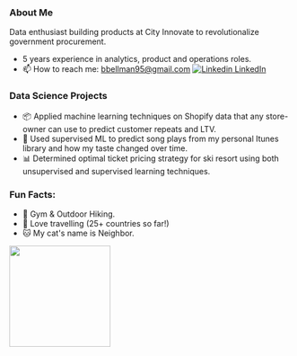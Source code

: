 ### About Me 
Data enthusiast building products at City Innovate to revolutionalize government procurement. 
- 5 years experience in analytics, product and operations roles.   
- 📫 How to reach me: bbellman95@gmail.com [![Linkedin](https://i.stack.imgur.com/gVE0j.png) LinkedIn](https://www.linkedin.com/in/ben95/)   

### Data Science Projects 
- 📦 Applied machine learning techniques on Shopify data that any store-owner can use to predict customer repeats and LTV.   
- 🎵 Used supervised ML to predict song plays from my personal Itunes library and how my taste changed over time. 
- 📊 Determined optimal ticket pricing strategy for ski resort using both unsupervised and supervised learning techniques. 

### Fun Facts: 
- 💪 Gym & Outdoor Hiking. 
- 🌴 Love travelling (25+ countries so far!) 
- 🐱 My cat's name is Neighbor.

<img height="180em" src="https://github-readme-stats.vercel.app/api?username=benjaminbellman&show_icons=true&hide_border=true&&count_private=true&include_all_commits=true" />
